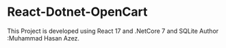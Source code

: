 # React-Dotnet-OpenCart
This Project is developed using React 17 and .NetCore 7 and SQLite
Author :Muhammad Hasan Azez.
